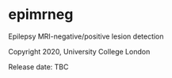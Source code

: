 # epimrneg
Epilepsy MRI-negative/positive lesion detection

Copyright 2020, University College London

Release date: TBC

